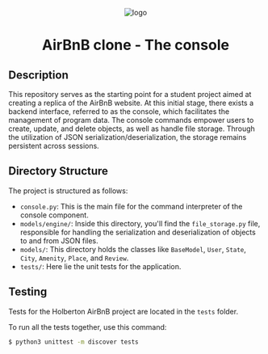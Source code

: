<p align="center">
  <img src="https://i.ibb.co/tbz1c9T/logo.png" alt="logo" border="0">
</p>

<h1 align="center">AirBnB clone - The console
</h1>

## Description

This repository serves as the starting point for a student project aimed at creating a replica of the AirBnB website. At this initial stage, there exists a backend interface, referred to as the console, which facilitates the management of program data. The console commands empower users to create, update, and delete objects, as well as handle file storage. Through the utilization of JSON serialization/deserialization, the storage remains persistent across sessions.

## Directory Structure

The project is structured as follows:

- `console.py`: This is the main file for the command interpreter of the console component.
- `models/engine/`: Inside this directory, you'll find the `file_storage.py` file, responsible for handling the serialization and deserialization of objects to and from JSON files.
- `models/`: This directory holds the classes like `BaseModel`, `User`, `State`, `City`, `Amenity`, `Place`, and `Review`.
- `tests/`: Here lie the unit tests for the application.

## Testing 

Tests for the Holberton AirBnB project are located in the `tests` folder. 

To run all the tests together, use this command:

```bash
$ python3 unittest -m discover tests






